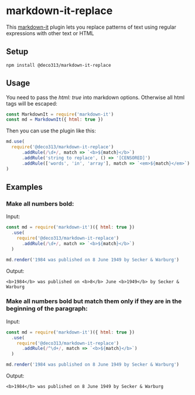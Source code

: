 # markdown-it-replace

This [markdown-it](https://github.com/markdown-it/markdown-it) plugin lets you replace patterns of text using regular expressions with other text or HTML

## Setup

```
npm install @deco313/markdown-it-replace
```

## Usage

You need to pass the *html: true* into markdown options. Otherwise all html tags will be escaped:

```js
const MarkdownIt = require('markdown-it')
const md = MarkdownIt({ html: true })
```

Then you can use the plugin like this:

```js
md.use(
  require('@deco313/markdown-it-replace')
      .addRule(/\d+/, match => `<b>${match}</b>`)
      .addRule('string to replace', () => '[CENSORED]')
      .addRule(['words', 'in', 'array'], match => `<em>${match}</em>`)
)
```

## Examples

### Make all numbers bold:

Input:

```js
const md = require('markdown-it')({ html: true })
  .use(
    require('@deco313/markdown-it-replace')
      .addRule(/\d+/, match => `<b>${match}</b>`)
  )

md.render('1984 was published on 8 June 1949 by Secker & Warburg')
```

Output:

```
<b>1984</b> was published on <b>8</b> June <b>1949</b> by Secker & Warburg
```

### Make all numbers bold but match them only if they are in the beginning of the paragraph:

Input:

```js
const md = require('markdown-it')({ html: true })
  .use(
    require('@deco313/markdown-it-replace')
      .addRule(/^\d+/, match => `<b>${match}</b>`)
  )

md.render('1984 was published on 8 June 1949 by Secker & Warburg')
```

Output:

```
<b>1984</b> was published on 8 June 1949 by Secker & Warburg
```
